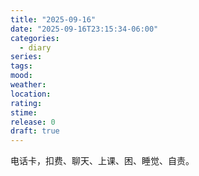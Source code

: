 ```yaml
---
title: "2025-09-16"
date: "2025-09-16T23:15:34-06:00"
categories:
  - diary
series:
tags:
mood:
weather:
location:
rating:
stime:
release: 0
draft: true
---
```

电话卡，扣费、聊天、上课、困、睡觉、自责。